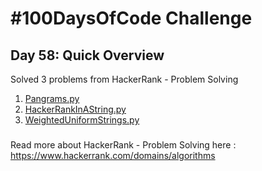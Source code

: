 # #100DaysOfCode Challenge
## Day 58: Quick Overview
Solved 3 problems from HackerRank - Problem Solving 
1. [Pangrams.py](https://github.com/sandeep-krishna/100DaysOfCode/blob/master/Day%2058/Pangrams.py)
2. [HackerRankInAString.py](https://github.com/sandeep-krishna/100DaysOfCode/blob/master/Day%2058/HackerRankInAString.py)
3. [WeightedUniformStrings.py](https://github.com/sandeep-krishna/100DaysOfCode/blob/master/Day%2058/WeightedUniformStrings.py)
### 
Read more about HackerRank - Problem Solving here : https://www.hackerrank.com/domains/algorithms